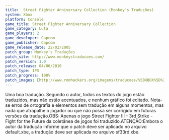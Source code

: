 ```yaml
---
title:  Street Fighter Anniversary Collection (Monkey's Traduções)
system: Xbox
platform: Console
game_title: Street Fighter Anniversary Collection
game_category: Luta
game_players: 2
game_developer: Capcom
game_publisher: Capcom
game_release_date: 22/02/2005
patch_group: Monkey's Traduções
patch_site: http://www.monkeystraducoes.com/
patch_version: 1.0
patch_release: 04/06/2010
patch_type: IPS
patch_progress: 100%
patch_images: [http://www.romhackers.org/imagens/traducoes/%5BXBOX%5D%20Street%20Fighter%20Anniversary%20Collection%20-%20Monkey's%20Tradu%C3%A7%C3%B5es%20-%201.jpg,http://www.romhackers.org/imagens/traducoes/%5BXBOX%5D%20Street%20Fighter%20Anniversary%20Collection%20-%20Monkey's%20Tradu%C3%A7%C3%B5es%20-%202.jpg,http://www.romhackers.org/imagens/traducoes/%5BXBOX%5D%20Street%20Fighter%20Anniversary%20Collection%20-%20Monkey's%20Tradu%C3%A7%C3%B5es%20-%203.jpg]
---
```

Uma boa tradução. Segundo o autor, todos os textos do jogo estão traduzidos, mas não estão acentuados, e nenhum gráfico foi editado. Nota-se erros de ortografia e elementos sem tradução em alguns momentos, mas nada que atrapalhe o jogador ou que não possa ser corrigido em futuras versões da tradução.OBS: Apenas o jogo Street Fighter III - 3rd Strike - Fight for the Future da coletânea de jogos foi traduzido.ATENÇÃO:Embora o autor da tradução informe que o patch deve ser aplicado no arquivo default.xbe, a tradução deve ser aplicada no arquivo sf33rd.xbe.
